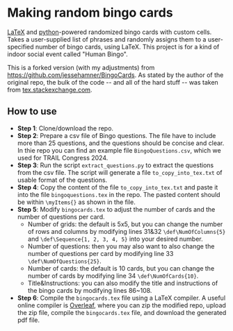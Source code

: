 # Making random bingo cards
[LaTeX](http://tug.org/) and [python](http://www.python.org)-powered randomized bingo cards with custom cells. 
Takes a user-supplied list of phrases and randomly assigns them to a user-specified number of bingo cards, using LaTeX. 
This project is for a kind of indoor social event called "Human Bingo".

This is a forked version (with my adjustments) from https://github.com/jessehamner/BingoCards. As stated by the author of the original repo, the bulk of the code -- and all of the hard stuff -- 
was taken from [tex.stackexchange.com](http://tex.stackexchange.com/questions/63357/automatically-generated-bingo-cards).

## How to use
- __Step 1__: Clone/download the repo.
- __Step 2__: Prepare a csv file of Bingo questions. The file have to include more than 25 questions, and the questions should be concise and clear. In thie repo you can find an example file `BingoQuestions.csv`, which we used for TRAIL Congress 2024.
- __Step 3__: Run the script `extract_questions.py` to extract the questions from the csv file. The script will generate a file `to_copy_into_tex.txt` of usable format of the questions.
- __Step 4__: Copy the content of the file `to_copy_into_tex.txt` and paste it into the file `bingoquestions.tex` in the repo. The pasted content should be within `\myItems{}` as shown in the file.
- __Step 5__: Modify `bingocards.tex` to adjust the number of cards and the number of questions per card.
    - Number of grids: the default is 5x5, but you can change the number of rows and columns by modifying lines 31&32 `\def\NumOfColumns{5}` and `\def\Sequence{1, 2, 3, 4, 5}` into your desired number. 
    - Number of questions: then you may also want to also change the number of questions per card by modifying line 33 `\def\NumOfQuestions{25}`.
    - Number of cards: the default is 10 cards, but you can change the number of cards by modifying line 34 `\def\NumOfCards{10}`.
    - Title&Instructions: you can also modify the title and instructions of the bingo cards by modifying lines 86~108.
- __Step 6__: Compile the `bingocards.tex` file using a LaTeX compiler. A useful online compiler is [Overleaf](https://www.overleaf.com/), where you can zip the modified repo, upload the zip file, compile the `bingocards.tex` file, and download the generated pdf file.
